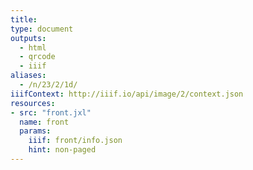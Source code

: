 ```yaml
---
title:
type: document
outputs:
  - html
  - qrcode
  - iiif
aliases:
  - /n/23/2/1d/
iiifContext: http://iiif.io/api/image/2/context.json
resources:
- src: "front.jxl"
  name: front
  params:
    iiif: front/info.json
    hint: non-paged
---
```

